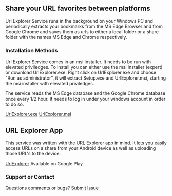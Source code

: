 ## Share your URL favorites between platforms

Url Explorer Service runs in the background on your Windows PC and periodically extracts your bookmarks from the MS Edge Browser and from Google Chrome and saves them as urls to either a local folder or a share folder with the names MS Edge and Chrome respectively.   

### Installation Methods

Url Explorer Service comes in an msi installer. It needs to be run with elevated priviledges. To install you can either use the msi installer (expert) or download UrlExplorer.exe. Right click on UrlExplorer.exe and choose "Run as administrator", it will extract Setup.exe and UrlExplorer.msi, starting the msi installer with elevated priviledges. 

The service reads the MS Edge database and the Google Chrome database once every 1/2 hour.  It needs to log in under your windows account in order to do so.  

[UrlExplorer.exe](https://github.com/CraigNSt/Url-Explorer-Service/releases/download/1.0.0.5/UrlExplorer.exe)     [UrlExplorer.msi](https://github.com/CraigNSt/Url-Explorer-Service/releases/download/1.0.0.5/UrlExplorer.msi)

##  URL Explorer App

This service was written with the URL Explorer app in mind.  It lets you easily access URLs on a share from your Android device as well as uploading those URL's to the device.

[UrlExplorer](https://play.google.com/store/apps/details?id=com.cstanley.urlexplorer) Available on Google Play.

### Support or Contact

Questions comments or bugs? [Submit Issue](https://github.com/CraigNSt/Url-Explorer-Service/issues)
